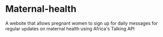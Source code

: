 # Maternal-health
A website that allows pregnant women to sign up for daily messages for regular updates on maternal health using Africa's Talking API

